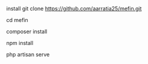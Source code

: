 install git clone https://github.com/aarratia25/mefin.git

cd mefin

composer install

npm install

php artisan serve
